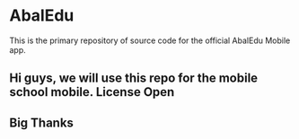 AbalEdu
=================

This is the primary repository of source code for the official AbalEdu Mobile app.

Hi guys, we will use this repo for the mobile school mobile. 
License
Open
-------


Big Thanks
-----------

